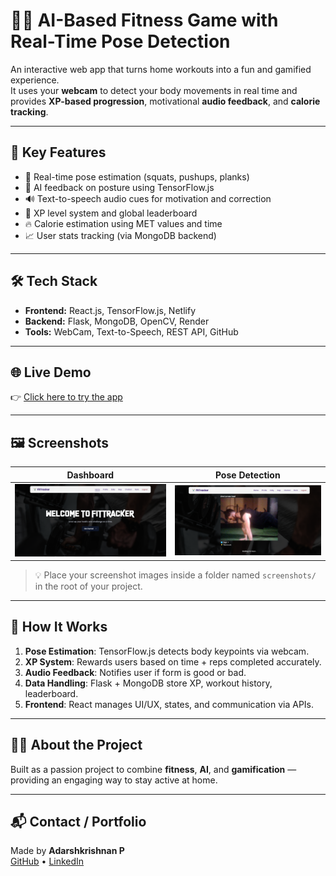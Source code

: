 # 🏋️‍♂️ AI-Based Fitness Game with Real-Time Pose Detection

An interactive web app that turns home workouts into a fun and gamified experience.  
It uses your **webcam** to detect your body movements in real time and provides **XP-based progression**, motivational **audio feedback**, and **calorie tracking**.

---

## 🚀 Key Features

- 🎯 Real-time pose estimation (squats, pushups, planks)
- 🧠 AI feedback on posture using TensorFlow.js
- 🔊 Text-to-speech audio cues for motivation and correction
- 🧬 XP level system and global leaderboard
- 🔥 Calorie estimation using MET values and time
- 📈 User stats tracking (via MongoDB backend)

---

## 🛠️ Tech Stack

- **Frontend:** React.js, TensorFlow.js, Netlify
- **Backend:** Flask, MongoDB, OpenCV, Render
- **Tools:** WebCam, Text-to-Speech, REST API, GitHub

---

## 🌐 Live Demo

👉 [Click here to try the app](https://your-netlify-link.netlify.app)

---

## 🖼️ Screenshots

| Dashboard | Pose Detection |
|-----------|----------------|
| ![dashboard](./screenshots/dashboard.png) | ![pose](./screenshots/pose.png) |

> 💡 Place your screenshot images inside a folder named `screenshots/` in the root of your project.

---

## 🧪 How It Works

1. **Pose Estimation**: TensorFlow.js detects body keypoints via webcam.
2. **XP System**: Rewards users based on time + reps completed accurately.
3. **Audio Feedback**: Notifies user if form is good or bad.
4. **Data Handling**: Flask + MongoDB store XP, workout history, leaderboard.
5. **Frontend**: React manages UI/UX, states, and communication via APIs.

---

## 👨‍💻 About the Project

Built as a passion project to combine **fitness**, **AI**, and **gamification** — providing an engaging way to stay active at home.

---

## 📬 Contact / Portfolio

Made by **Adarshkrishnan P**  
[GitHub](https://github.com/AdarshKrishnan007) • [LinkedIn](https://www.linkedin.com/in/adarshkrishnanp)  

